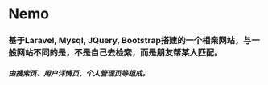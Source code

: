 # Nemo
### 基于Laravel, Mysql, JQuery, Bootstrap搭建的一个相亲网站，与一般网站不同的是，不是自己去检索，而是朋友帮某人匹配。
##### 由搜索页、用户详情页、个人管理页等组成。

